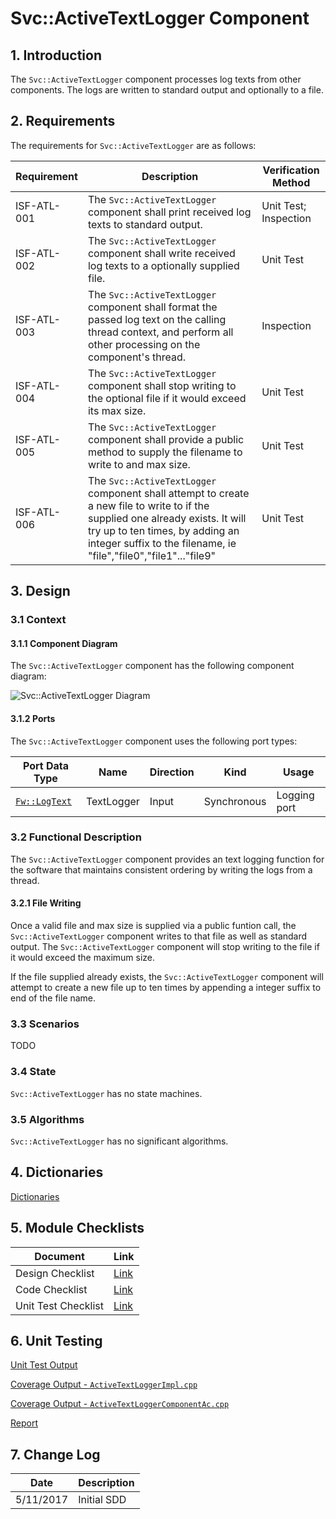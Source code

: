 # Svc::ActiveTextLogger Component

## 1. Introduction

The `Svc::ActiveTextLogger` component processes log texts from other components. The logs are written to standard output and optionally to a file.

## 2. Requirements

The requirements for `Svc::ActiveTextLogger` are as follows:

Requirement | Description | Verification Method
----------- | ----------- | -------------------
ISF-ATL-001 | The `Svc::ActiveTextLogger` component shall print received log texts to standard output. | Unit Test; Inspection
ISF-ATL-002 | The `Svc::ActiveTextLogger` component shall write received log texts to a optionally supplied file. | Unit Test
ISF-ATL-003 | The `Svc::ActiveTextLogger` component shall format the passed log text on the calling thread context, and perform all other processing on the component's thread. | Inspection
ISF-ATL-004 | The `Svc::ActiveTextLogger` component shall stop writing to the optional file if it would exceed its max size. | Unit Test
ISF-ATL-005 | The `Svc::ActiveTextLogger` component shall provide a public method to supply the filename to write to and max size. | Unit Test
ISF-ATL-006 | The `Svc::ActiveTextLogger` component shall attempt to create a new file to write to if the supplied one already exists.  It will try up to ten times, by adding an integer suffix to the filename, ie "file","file0","file1"..."file9" | Unit Test


## 3. Design

### 3.1 Context

#### 3.1.1 Component Diagram

The `Svc::ActiveTextLogger` component has the following component diagram:

![`Svc::ActiveTextLogger` Diagram](img/ActiveTextLoggerBDD.jpg "Svc::ActiveTextLogger")

#### 3.1.2 Ports

The `Svc::ActiveTextLogger` component uses the following port types:

Port Data Type | Name | Direction | Kind | Usage
-------------- | ---- | --------- | ---- | -----
[`Fw::LogText`](../../../Fw/Log/docs/sdd.html) | TextLogger | Input | Synchronous | Logging port

### 3.2 Functional Description

The `Svc::ActiveTextLogger` component provides an text logging function for the software that maintains consistent ordering by writing the logs from a thread.

#### 3.2.1 File Writing

Once a valid file and max size is supplied via a public funtion call, the `Svc::ActiveTextLogger` component writes to that file as well as standard output.  The `Svc::ActiveTextLogger` component will stop writing to the file if it would exceed the maximum size.

If the file supplied already exists, the `Svc::ActiveTextLogger` component will attempt to create a new file up to ten times by appending a integer suffix to end of the file name.

### 3.3 Scenarios

TODO

### 3.4 State

`Svc::ActiveTextLogger` has no state machines.

### 3.5 Algorithms

`Svc::ActiveTextLogger` has no significant algorithms.

## 4. Dictionaries

[Dictionaries](ActiveTextLogger.html)

## 5. Module Checklists

Document | Link
-------- | ----
Design Checklist | [Link](Checklist_Design.xlsx)
Code Checklist | [Link](Checklist_Code.xlsx)
Unit Test Checklist | [Link](Checklist_Unit_test.xlsx)

## 6. Unit Testing

[Unit Test Output](../test/ut/output/test.txt)

[Coverage Output - `ActiveTextLoggerImpl.cpp`](../test/ut/output/ActiveTextLoggerImpl.cpp.gcov)

[Coverage Output - `ActiveTextLoggerComponentAc.cpp`](../test/ut/output/ActiveTextLoggerComponentAc.cpp.gcov)

[Report](../test/ut/output/SvcActiveTextLogger_gcov.txt)

## 7. Change Log

Date | Description
---- | -----------
5/11/2017 | Initial SDD



